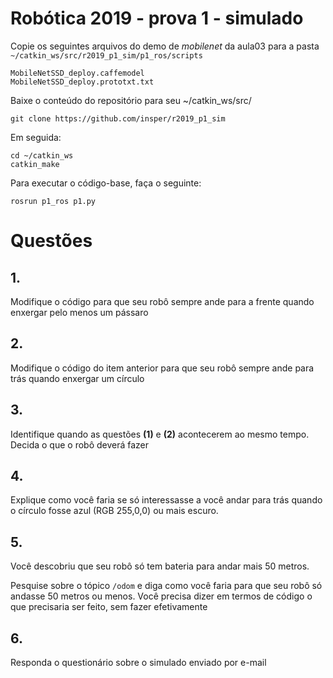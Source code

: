 

# Robótica 2019 - prova 1 - simulado

Copie os seguintes arquivos do demo de *mobilenet* da aula03 para a pasta `~/catkin_ws/src/r2019_p1_sim/p1_ros/scripts`

    MobileNetSSD_deploy.caffemodel
    MobileNetSSD_deploy.prototxt.txt

Baixe o conteúdo do repositório para seu ~/catkin_ws/src/

    git clone https://github.com/insper/r2019_p1_sim

Em seguida:

    cd ~/catkin_ws
    catkin_make

Para executar o código-base, faça o seguinte:

    rosrun p1_ros p1.py

# Questões

## 1.

Modifique o código para que seu robô sempre ande para a frente quando enxergar pelo menos um pássaro

## 2. 

Modifique o código do item anterior para que seu robô sempre ande para trás quando enxergar um círculo

## 3.

Identifique quando as questões **(1)** e **(2)** acontecerem ao mesmo tempo. Decida o que o robô deverá fazer

## 4. 

Explique como você faria se só interessasse a você andar para trás quando o círculo fosse azul (RGB 255,0,0) ou mais escuro.

## 5. 

Você descobriu que seu robô só tem bateria para andar mais 50 metros.

Pesquise sobre o tópico `/odom` e diga como você faria para que seu robô só andasse 50 metros ou menos. Você precisa dizer em termos de código o que precisaria ser feito, sem fazer efetivamente

## 6. 

Responda o questionário sobre o simulado enviado por e-mail


